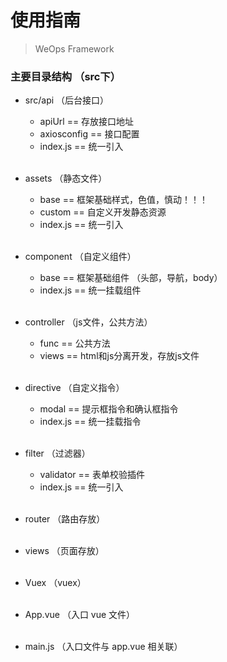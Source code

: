 # 使用指南

> WeOps Framework


### 主要目录结构 （src下）
* src/api  （后台接口）
   * apiUrl == 存放接口地址
   * axiosconfig == 接口配置
   * index.js == 统一引入 <br/><br/>

* assets  （静态文件）
    * base ==  框架基础样式，色值，慎动！！！
    * custom ==  自定义开发静态资源
    * index.js == 统一引入 <br/><br/>

* component （自定义组件）
    * base == 框架基础组件 （头部，导航，body）
    * index.js == 统一挂载组件 <br/><br/>

* controller （js文件，公共方法）
    * func == 公共方法
    * views == html和js分离开发，存放js文件 <br/><br/>

* directive （自定义指令）
    * modal == 提示框指令和确认框指令
    * index.js == 统一挂载指令 <br/><br/>

* filter （过滤器）
    * validator == 表单校验插件
    * index.js == 统一引入 <br/><br/>

* router （路由存放） <br/><br/>

* views （页面存放） <br/><br/>

* Vuex （vuex） <br/><br/>

* App.vue （入口 vue 文件） <br/><br/>

* main.js （入口文件与 app.vue 相关联）
